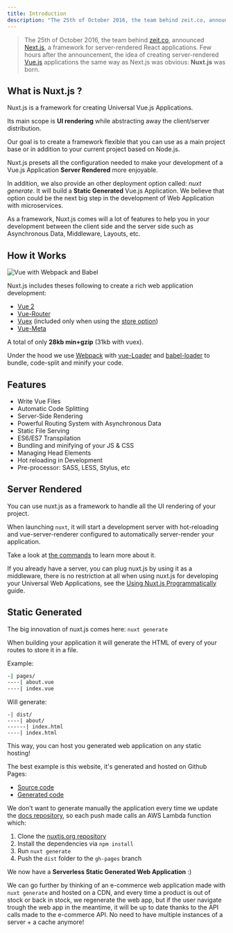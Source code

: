 ```yaml
---
title: Introduction
description: "The 25th of October 2016, the team behind zeit.co, announced Next.js, a framework for server-rendered React applications. Few hours after the announcement, the idea of creating server-rendered Vue.js applications the same way as Next.js was obvious: Nuxt.js was born."
---
```


> The 25th of October 2016, the team behind [zeit.co](https://zeit.co/), announced [Next.js](https://zeit.co/blog/next), a framework for server-rendered React applications. Few hours after the announcement, the idea of creating server-rendered [Vue.js](https://vuejs.org) applications the same way as Next.js was obvious: **Nuxt.js** was born.

## What is Nuxt.js ?

Nuxt.js is a framework for creating Universal Vue.js Applications.

Its main scope is **UI rendering** while abstracting away the client/server distribution.

Our goal is to create a framework flexible that you can use as a main project base or in addition to your current project based on Node.js.

Nuxt.js presets all the configuration needed to make your development of a Vue.js Application **Server Rendered** more enjoyable.

In addition, we also provide an other deployment option called: *nuxt generate*. It will build a **Static Generated** Vue.js Application.
We believe that option could be the next big step in the development of Web Application with microservices.

As a framework, Nuxt.js comes will a lot of features to help you in your development between the client side and the server side such as Asynchronous Data, Middleware, Layouts, etc.

## How it Works

![Vue with Webpack and Babel](https://i.imgur.com/avEUftE.png)

Nuxt.js includes theses following to create a rich web application development:
- [Vue 2](https://github.com/vuejs/vue)
- [Vue-Router](https://github.com/vuejs/vue-router)
- [Vuex](https://github.com/vuejs/vuex) (included only when using the [store option](/guide/vuex-store))
- [Vue-Meta](https://github.com/declandewet/vue-meta)

A total of only **28kb min+gzip** (31kb with vuex).

Under the hood we use [Webpack](https://github.com/webpack/webpack) with [vue-Loader](https://github.com/vuejs/vue-loader) and [babel-loader](https://github.com/babel/babel-loader) to bundle, code-split and minify your code.

## Features

- Write Vue Files
- Automatic Code Splitting
- Server-Side Rendering
- Powerful Routing System with Asynchronous Data
- Static File Serving
- ES6/ES7 Transpilation
- Bundling and minifying of your JS & CSS
- Managing Head Elements
- Hot reloading in Development
- Pre-processor: SASS, LESS, Stylus, etc

## Server Rendered

You can use nuxt.js as a framework to handle all the UI rendering of your project.

When launching `nuxt`, it will start a development server with hot-reloading and vue-server-renderer configured to automatically server-render your application.

Take a look at [the commands](/guide/commands) to learn more about it.

If you already have a server, you can plug nuxt.js by using it as a middleware, there is no restriction at all when using nuxt.js for developing your Universal Web Applications, see the [Using Nuxt.js Programmatically](/api) guide.

## Static Generated

The big innovation of nuxt.js comes here: `nuxt generate`

When building your application it will generate the HTML of every of your routes to store it in a file.

Example:

```bash
-| pages/
----| about.vue
----| index.vue
```

Will generate:
```
-| dist/
----| about/
------| index.html
----| index.html
```

This way, you can host you generated web application on any static hosting!

The best example is this website, it's generated and hosted on Github Pages:
- [Source code](https://github.com/nuxt/nuxtjs.org)
- [Generated code](https://github.com/nuxt/nuxtjs.org/tree/gh-pages)

We don't want to generate manually the application every time we update the [docs repository](https://github.com/nuxt/docs), so each push made calls an AWS Lambda function which:
1. Clone the [nuxtjs.org repository](https://github.com/nuxt/nuxtjs.org)
2. Install the dependencies via `npm install`
3. Run `nuxt generate`
4. Push the `dist` folder to the `gh-pages` branch

We now have a **Serverless Static Generated Web Application** :)

We can go further by thinking of an e-commerce web application made with `nuxt generate` and hosted on a CDN, and every time a product is out of stock or back in stock, we regenerate the web app, but if the user navigate trough the web app in the meantime, it will be up to date thanks to the API calls made to the e-commerce API. No need to have multiple instances of a server + a cache anymore!

